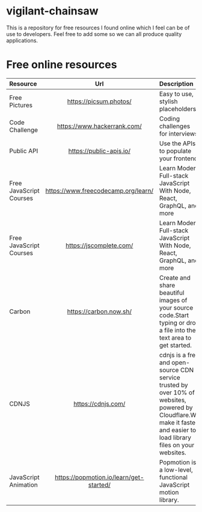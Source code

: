 # vigilant-chainsaw
This is a repository for free resources I found online which I feel can be of use to developers. Feel free to add some so we can all produce quality applications.

# Free online resources

| Resource      |            Url         |           Description            |
| :----------   | :---------------------: | :------------------------------- |
| Free Pictures | https://picsum.photos/ | Easy to use, stylish placeholders|
| Code Challenge| https://www.hackerrank.com/| Coding challenges for interviews|
|Public API | https://public-apis.io/ | Use the APIs to populate your frontend |
|Free JavaScript Courses| https://www.freecodecamp.org/learn/ | Learn Modern Full-stack JavaScript With Node, React, GraphQL, and more|
|Free JavaScript Courses| https://jscomplete.com/ | Learn Modern Full-stack JavaScript With Node, React, GraphQL, and more|
|Carbon | https://carbon.now.sh/ | Create and share beautiful images of your source code.Start typing or drop a file into the text area to get started.|
|CDNJS | https://cdnjs.com/ | cdnjs is a free and open-source CDN service trusted by over 10% of websites, powered by Cloudflare.We make it faster and easier to load library files on your websites. |
| JavaScript Animation | https://popmotion.io/learn/get-started/ | Popmotion is a low-level, functional JavaScript motion library.|
